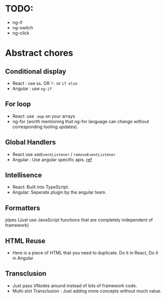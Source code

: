 # TODO: 
* ng-if
* ng-switch
* ng-click

# Abstract chores
## Conditional display 
* React : use `&&`. OR `?:` or `if else`
* Angular : use `ng-if`

## For loop 
* React: use `.map` on your arrays
* ng-for (worth mentioning that ng-for language can change without corresponding tooling updates). 


## Global Handlers 
* React use `addEventListener` / `removeEventListener`
* Angular : Use angular specific apis. [ref](https://stackoverflow.com/questions/36123380/global-events-window-onresize-didnt-change-the-local-variables-value/36135449#36135449)

## Intellisence 
* React: Built into TypeScript.
* Angular: Seperate plugin by the angular team.

## Formatters 
pipes (Just use JavaScript functions that are completely independent of framework)

## HTML Reuse
* Here is a piece of HTML that you need to duplicate. Do it in React, Do it in Angular

## Transclusion 
* Just pass VNodes around instead of lots of framework code.
* Multi-slot Transclusion : Just adding more concepts without much value.

